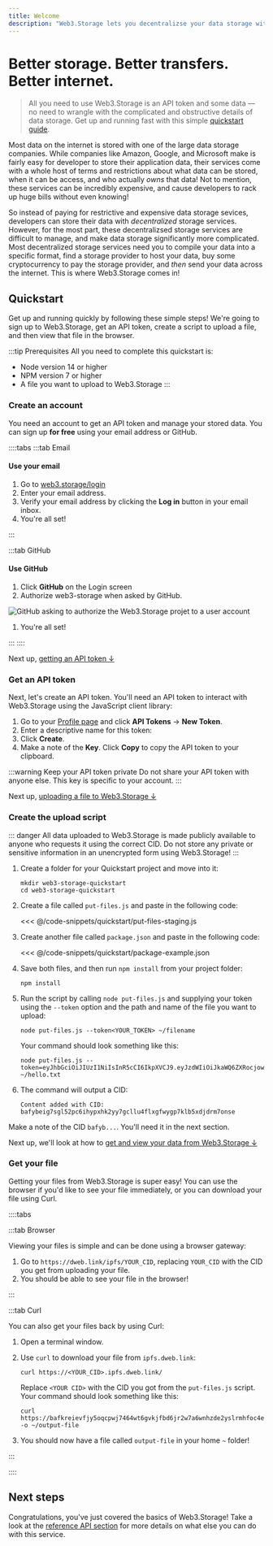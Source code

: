 ```yaml
---
title: Welcome
description: "Web3.Storage lets you decentralizse your data storage without all the complexities of the d-web."
---
```


# Better storage. Better transfers. Better internet.

> All you need to use Web3.Storage is an API token and some data — no need to wrangle with the complicated and obstructive details of data storage. Get up and running fast with this simple [quickstart guide](#quickstart).

Most data on the internet is stored with one of the large data storage companies. While companies like Amazon, Google, and Microsoft make is fairly easy for developer to store their application data, their services come with a whole host of terms and restrictions about what data can be stored, when it can be access, and who actually _owns_ that data! Not to mention, these services can be incredibly expensive, and cause developers to rack up huge bills without even knowing!

So instead of paying for restrictive and expensive data storage sevices, developers can store their data with _decentralized_ storage services. However, for the most part, these decentralizsed storage services are difficult to manage, and make data storage significantly more complicated. Most decentralized storage services need you to compile your data into a specific format, find a storage provider to host your data, buy some cryptocurrency to pay the storage provider, and _then_ send your data across the internet. This is where Web3.Storage comes in!

## Quickstart

Get up and running quickly by following these simple steps! We're going to sign up to Web3.Storage, get an API token, create a script to upload a file, and then view that file in the browser.

:::tip Prerequisites
All you need to complete this quickstart is:

- Node version 14 or higher
- NPM version 7 or higher
- A file you want to upload to Web3.Storage
:::

### Create an account

You need an account to get an API token and manage your stored data. You can sign up **for free** using your email address or GitHub.

::::tabs
:::tab Email

#### Use your email

1. Go to [web3.storage/login](https://web3.storage/login)
1. Enter your email address.
1. Verify your email address by clicking the **Log in** button in your email inbox.
1. You're all set!

:::

:::tab GitHub

#### Use GitHub

1. Click **GitHub** on the Login screen
1. Authorize web3-storage when asked by GitHub.

![GitHub asking to authorize the Web3.Storage projet to a user account](./images/github-authorization-process.png)

1. You're all set!

:::
::::

Next up, [getting an API token ↓](#get-an-api-token)

### Get an API token

Next, let's create an API token. You'll need an API token to interact with Web3.Storage using the JavaScript client library:

1. Go to your [Profile page](https://web3.storage/profile) and click **API Tokens** → **New Token**.
1. Enter a descriptive name for this token:
1. Click **Create**.
1. Make a note of the **Key**. Click **Copy** to copy the API token to your clipboard.

:::warning Keep your API token private
Do not share your API token with anyone else. This key is specific to your account.
:::

Next up, [uploading a file to Web3.Storage ↓](#create-the-upload-script)

### Create the upload script

::: danger
All data uploaded to Web3.Storage is made publicly available to anyone who requests it using the correct CID. Do not store any private or sensitive information in an unencrypted form using Web3.Storage!
:::

1. Create a folder for your Quickstart project and move into it:

    ```shell
    mkdir web3-storage-quickstart
    cd web3-storage-quickstart
    ```

1. Create a file called `put-files.js` and paste in the following code:

    <<< @/code-snippets/quickstart/put-files-staging.js

1. Create another file called `package.json` and paste in the following code:

    <<< @/code-snippets/quickstart/package-example.json

1. Save both files, and then run `npm install` from your project folder:

    ```shell
    npm install
    ```

1. Run the script by calling `node put-files.js` and supplying your token using the `--token` option and the path and name of the file you want to upload:

    ```shell
    node put-files.js --token<YOUR_TOKEN> ~/filename
    ```

    Your command should look something like this:

    ```shell
    node put-files.js --token=eyJhbGciOiJIUzI1NiIsInR5cCI6IkpXVCJ9.eyJzdWIiOiJkaWQ6ZXRocjoweGZFYTRhODlFNUVhRjY5YWI4QUZlZUU3MUE5OTgwQjFGQ2REZGQzNzIiLCJpc3MiOiJ3ZWIzLXN0b3JhZ2UiLCJpYXQiOjE2MjY5Njk3OTY1NTQsIm5hbWUiOiJib25maXJlIn0.0S9Ua2FWEAZSwaemy92N7bW8ancRUtu4XtLS3Gy1ouA ~/hello.txt
    ```

1. The command will output a CID:

    ```shell
    Content added with CID: bafybeig7sgl52pc6ihypxhk2yy7gcllu4flxgfwygp7klb5xdjdrm7onse
    ```

Make a note of the CID `bafyb...`. You'll need it in the next section.

Next up, we'll look at how to [get and view your data from Web3.Storage ↓](#get-your-file)

### Get your file

Getting your files from Web3.Storage is super easy! You can use the browser if you'd like to see your file immediately, or you can download your file using Curl.

::::tabs

:::tab Browser

Viewing your files is simple and can be done using a browser gateway:

1. Go to `https://dweb.link/ipfs/YOUR_CID`, replacing `YOUR_CID` with the CID you get from uploading your file.
1. You should be able to see your file in the browser!

:::

:::tab Curl

You can also get your files back by using Curl:

1. Open a terminal window.
1. Use `curl` to download your file from `ipfs.dweb.link`:

    ```shell
    curl https://<YOUR_CID>.ipfs.dweb.link/
    ```

    Replace `<YOUR CID>` with the CID you got from the `put-files.js` script. Your command should look something like this:

    ```shell
    curl https://bafkreievfjy5oqcpwj7464wt6gvkjfbd6jr2w7a6wnhzde2yslrmhfoc4e.ipfs.dweb.link/ -o ~/output-file
    ```

1. You should now have a file called `output-file` in your home `~` folder!

:::

::::

## Next steps

Congratulations, you've just covered the basics of Web3.Storage! Take a look at the [reference API section](/reference) for more details on what else you can do with this service.

